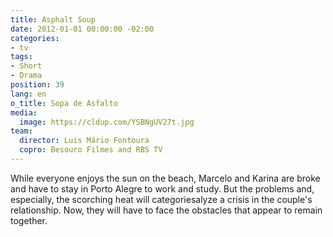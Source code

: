```yaml
---
title: Asphalt Soup
date: 2012-01-01 00:00:00 -02:00
categories:
- tv
tags:
- Short
- Drama
position: 39
lang: en
o_title: Sopa de Asfalto
media:
  image: https://cldup.com/YSBNgUV27t.jpg
team:
  director: Luis Mário Fontoura
  copro: Besouro Filmes and RBS TV
---
```


While everyone enjoys the sun on the beach, Marcelo and Karina are broke and have to stay in Porto Alegre to work and study. But the problems and, especially, the scorching heat will categoriesalyze a crisis in the couple's relationship. Now, they will have to face the obstacles that appear to remain together.
